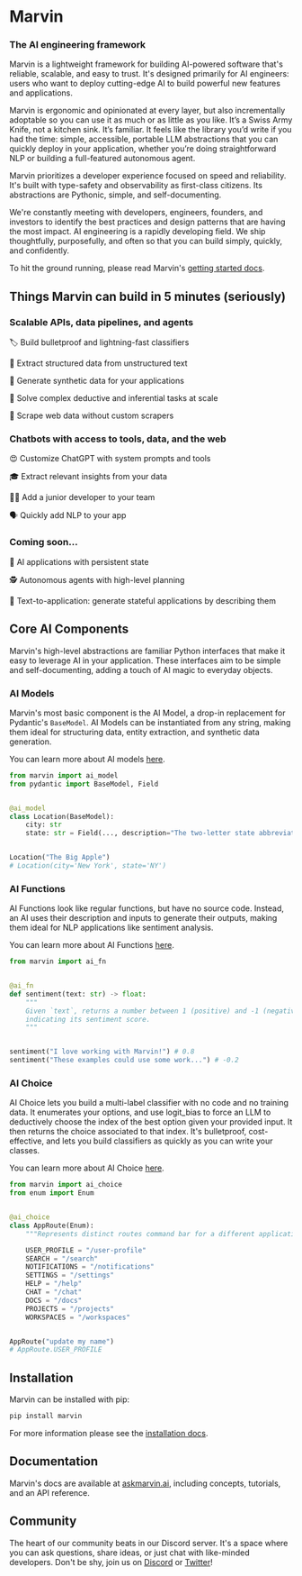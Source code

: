 # Marvin

### The AI engineering framework

Marvin is a lightweight framework for building AI-powered software that's reliable, scalable, and easy to trust. It's designed primarily for AI engineers: users who want to deploy cutting-edge AI to build powerful new features and applications.

Marvin is ergonomic and opinionated at every layer, but also incrementally adoptable so you can use it as much or as little as you like. It’s a Swiss Army Knife, not a kitchen sink. It’s familiar. It feels like the library you’d write if you had the time: simple, accessible, portable LLM abstractions that you can quickly deploy in your application, whether you’re doing straightforward NLP or building a full-featured autonomous agent.

Marvin prioritizes a developer experience focused on speed and reliability. It's built with type-safety and observability as first-class citizens. Its abstractions are Pythonic, simple, and self-documenting.

We're constantly meeting with developers, engineers, founders, and investors to identify the best practices and design patterns that are having the most impact. AI engineering is a rapidly developing field. We ship thoughtfully, purposefully, and often so that you can build simply, quickly, and confidently.

To hit the ground running, please read Marvin's [getting started docs](https://www.askmarvin.ai/src/getting_started/what_is_marvin/).


## Things Marvin can build in 5 minutes (seriously) 

### Scalable APIs, data pipelines, and agents

🏷️ Build bulletproof and lightning-fast classifiers

🧩 Extract structured data from unstructured text 

🧪 Generate synthetic data for your applications 

🫡 Solve complex deductive and inferential tasks at scale

🔎 Scrape web data without custom scrapers


### Chatbots with access to tools, data, and the web
😍 Customize ChatGPT with system prompts and tools

🎓 Extract relevant insights from your data

🧑‍💻 Add a junior developer to your team

🗣️ Quickly add NLP to your app

### Coming soon...
📱 AI applications with persistent state

🕵️ Autonomous agents with high-level planning

💬 Text-to-application: generate stateful applications by describing them


## Core AI Components

Marvin's high-level abstractions are familiar Python interfaces that make it easy to leverage AI in your application. These interfaces aim to be simple and self-documenting, adding a touch of AI magic to everyday objects.

### AI Models

Marvin's most basic component is the AI Model, a drop-in replacement for Pydantic's `BaseModel`. AI Models can be instantiated from any string, making them ideal for structuring data, entity extraction, and synthetic data generation. 

You can learn more about AI models [here](https://www.askmarvin.ai/src/docs/components/ai_model/).

```python
from marvin import ai_model
from pydantic import BaseModel, Field


@ai_model
class Location(BaseModel):
    city: str
    state: str = Field(..., description="The two-letter state abbreviation")


Location("The Big Apple")
# Location(city='New York', state='NY')
```

### AI Functions

AI Functions look like regular functions, but have no source code. Instead, an AI uses their description and inputs to generate their outputs, making them ideal for NLP applications like sentiment analysis. 

You can learn more about AI Functions [here](https://www.askmarvin.ai/src/docs/components/ai_function/).


```python
from marvin import ai_fn


@ai_fn
def sentiment(text: str) -> float:
    """
    Given `text`, returns a number between 1 (positive) and -1 (negative)
    indicating its sentiment score.
    """


sentiment("I love working with Marvin!") # 0.8
sentiment("These examples could use some work...") # -0.2
```

### AI Choice

AI Choice lets you build a multi-label classifier with no code and no training data. It enumerates your options, and use logit_bias to force an LLM to deductively choose the index of the best option given your provided input. It then returns the choice associated to that index. It's bulletproof, cost-effective, and lets you build classifiers as quickly as you can write your classes.

You can learn more about AI Choice [here](https://www.askmarvin.ai/src/docs/components/ai_choice/).

```python
from marvin import ai_choice
from enum import Enum


@ai_choice
class AppRoute(Enum):
    """Represents distinct routes command bar for a different application"""

    USER_PROFILE = "/user-profile"
    SEARCH = "/search"
    NOTIFICATIONS = "/notifications"
    SETTINGS = "/settings"
    HELP = "/help"
    CHAT = "/chat"
    DOCS = "/docs"
    PROJECTS = "/projects"
    WORKSPACES = "/workspaces"


AppRoute("update my name")
# AppRoute.USER_PROFILE
```


## Installation

Marvin can be installed with pip:

```bash
pip install marvin
```

For more information please see the [installation docs](https://www.askmarvin.ai/src/getting_started/installation/).

## Documentation
Marvin's docs are available at [askmarvin.ai](https://www.askmarvin.ai), including concepts, tutorials, and an API reference.

## Community
The heart of our community beats in our Discord server. It's a space where you can ask questions, share ideas, or just chat with like-minded developers. Don't be shy, join us on [Discord](https://discord.gg/Kgw4HpcuYG) or [Twitter](https://twitter.com/AskMarvinAI)!
